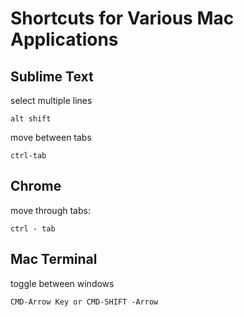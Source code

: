 Shortcuts for Various Mac Applications
=========

## Sublime Text

select multiple lines
    
    alt shift
    
move between tabs
    
    ctrl-tab

## Chrome

move through tabs:
    
    ctrl - tab

## Mac Terminal

toggle between windows
    
    CMD-Arrow Key or CMD-SHIFT -Arrow 
